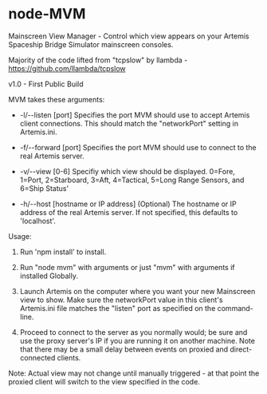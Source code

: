 # node-MVM
Mainscreen View Manager - Control which view appears on your Artemis Spaceship Bridge Simulator mainscreen consoles.

Majority of the code lifted from "tcpslow" by llambda - https://github.com/llambda/tcpslow

v1.0 - First Public Build

MVM takes these arguments:
* -l/--listen [port] Specifies the port MVM should use to accept Artemis client connections.
                   This should match the "networkPort" setting in Artemis.ini.

* -f/--forward [port] Specifies the port MVM should use to connect to the real Artemis server.

* -v/--view [0-6] Specifiy which view should be displayed. 0=Fore, 1=Port, 2=Starboard, 3=Aft, 4=Tactical,
                  5=Long Range Sensors, and 6=Ship Status'

* -h/--host [hostname or IP address] (Optional) The hostname or IP address of the real Artemis server.
                                   If not specified, this defaults to 'localhost'.
                                   

Usage:

1. Run 'npm install' to install.
 
2. Run "node mvm" with arguments or just "mvm" with arguments if installed Globally.

3. Launch Artemis on the computer where you want your new Mainscreen view to show. Make sure the networkPort value in this client's Artemis.ini file matches the "listen" port as specified on the command-line.

4. Proceed to connect to the server as you normally would; be sure and use the proxy server's IP if you are running it on another machine. Note that there may be a small delay between events on proxied and direct-connected clients.

Note: Actual view may not change until manually triggered - at that point the proxied client will switch to the view specified in the code.
